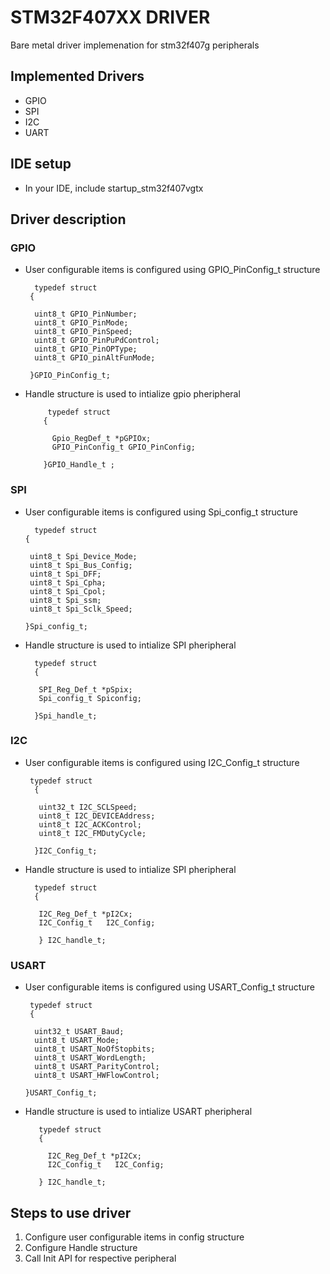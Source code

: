# STM32F407XX DRIVER
Bare metal driver implemenation for stm32f407g peripherals 
## Implemented  Drivers
- GPIO
- SPI
- I2C
- UART
## IDE setup
- In your IDE, include  startup_stm32f407vgtx

## Driver description
 ###  GPIO
 - User configurable items is configured using GPIO_PinConfig_t structure
         
         typedef struct          
        {
        
         uint8_t GPIO_PinNumber;
         uint8_t GPIO_PinMode;
         uint8_t GPIO_PinSpeed;
         uint8_t GPIO_PinPuPdControl;
         uint8_t GPIO_PinOPType;
         uint8_t GPIO_pinAltFunMode;

        }GPIO_PinConfig_t;
 - Handle structure is used to intialize gpio pheripheral 
 
            typedef struct                      
           {
           
             Gpio_RegDef_t *pGPIOx;
             GPIO_PinConfig_t GPIO_PinConfig;
             
           }GPIO_Handle_t ;
 ### SPI
   - User configurable items is configured using Spi_config_t structure
        
           typedef struct
         {
         
          uint8_t Spi_Device_Mode;  
          uint8_t Spi_Bus_Config;
          uint8_t Spi_DFF;
          uint8_t Spi_Cpha;
          uint8_t Spi_Cpol;
          uint8_t Spi_ssm;
          uint8_t Spi_Sclk_Speed;
          
         }Spi_config_t;
 - Handle structure is used to intialize SPI pheripheral 
         
         typedef struct
         {    
         
          SPI_Reg_Def_t *pSpix;
          Spi_config_t Spiconfig;
          
         }Spi_handle_t;
         
         
### I2C
   - User configurable items is configured using I2C_Config_t structure
        
          typedef struct
           {
           
            uint32_t I2C_SCLSpeed;
            uint8_t I2C_DEVICEAddress;
            uint8_t I2C_ACKControl;
            uint8_t I2C_FMDutyCycle;

           }I2C_Config_t;
 - Handle structure is used to intialize SPI pheripheral 
         
         typedef struct
         {
         
          I2C_Reg_Def_t *pI2Cx;
          I2C_Config_t   I2C_Config;
          
          }	I2C_handle_t;
          

### USART
   - User configurable items is configured using USART_Config_t structure
        
          typedef struct
          {
         
           uint32_t USART_Baud;
           uint8_t USART_Mode;
           uint8_t USART_NoOfStopbits;
           uint8_t USART_WordLength;
           uint8_t USART_ParityControl;
           uint8_t USART_HWFlowControl;
   
         }USART_Config_t;
 - Handle structure is used to intialize USART pheripheral 
         
          typedef struct
          {
         
            I2C_Reg_Def_t *pI2Cx;
            I2C_Config_t   I2C_Config;
          
          }	I2C_handle_t;
     

## Steps to use driver
 1. Configure user configurable items in config structure
 2. Configure Handle structure 
 3. Call Init API for respective peripheral 

      

       
